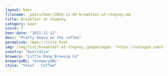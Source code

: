 ```yaml
---
layout: beer
filename: _posts/beer/2016-11-09-breakfast-at-stepney.md
title: Breakfast at Stepney
category: beer
score: 7
beer-date: "2021-11-12"
desc: "Pretty heavy on the coffee"
permalink: /beer/:title.html
img: /img/list/breakfast-at-stepney.jpeguntappd: "https://untappd.com/b/little-bang-brewing-co-breakfast-at-stepney/1615367"
country: "Australia"
brewery: "Little Bang Brewing Co"
breweryURL: "breweryURL"
style: "Stout - Coffee"
---
```

